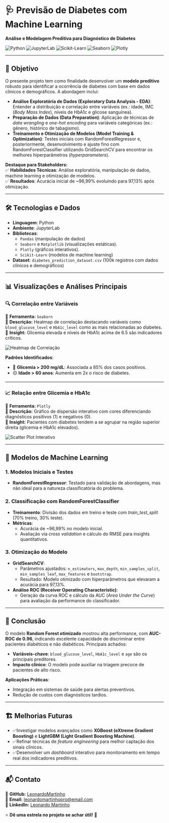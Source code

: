 # 🩺 Previsão de Diabetes com Machine Learning

**Análise e Modelagem Preditiva para Diagnóstico de Diabetes**  

<p>
  <img src="https://img.shields.io/badge/Python-3.8%2B-blue" alt="Python">  
  <img src="https://img.shields.io/badge/JupyterLab-Notebook-orange" alt="JupyterLab">  
  <img src="https://img.shields.io/badge/Scikit--Learn-1.2.2-green" alt="Scikit-Learn">  
  <img src="https://img.shields.io/badge/Seaborn-0.11.0-purple" alt="Seaborn">  
  <img src="https://img.shields.io/badge/Plotly-5.10.0-purple" alt="Plotly">  
</p>

---

## 🎯 Objetivo  
O presente projeto tem como finalidade desenvolver um **modelo preditivo** robusto para identificar a ocorrência de diabetes com base em dados clínicos e demográficos. A abordagem inclui:  

- **Análise Exploratória de Dados (Exploratory Data Analysis - EDA)**: Entender a distribuição e correlação entre variáveis (ex.: idade, IMC (*Body Mass Index*), níveis de HbA1c e glicose sanguínea).  
- **Preparação de Dados (Data Preparation)**: Aplicação de técnicas de *data wrangling* e *one-hot encoding* para variáveis categóricas (ex.: gênero, histórico de tabagismo).  
- **Treinamento e Otimização de Modelos (Model Training & Optimization)**: Testes iniciais com RandomForestRegressor e, posteriormente, desenvolvimento e ajuste fino com RandomForestClassifier utilizando GridSearchCV para encontrar os melhores hiperparâmetros (*hyperparameters*).

**Destaque para Stakeholders:**  
✅ **Habilidades Técnicas**: Análise exploratória, manipulação de dados, machine learning e otimização de modelos.  
✅ **Resultados**: Acurácia inicial de ~96,99% evoluindo para 97,13% após otimização.  

---

## 🛠️ Tecnologias e Dados  
- **Linguagem**: Python  
- **Ambiente**: JupyterLab  
- **Bibliotecas**:  
  - `Pandas` (manipulação de dados)  
  - `Seaborn` e `Matplotlib` (visualizações estáticas).
  - `Plotly` (gráficos interativos).
  - `Scikit-Learn` (modelos de machine learning)  
- **Dataset**: `diabetes_prediction_dataset.csv` (100k registros com dados clínicos e demográficos)

---

## 📊 **Visualizações e Análises Principais**  

### 🔍 **Correlação entre Variáveis**  
📌 **Ferramenta:** `Seaborn`  
📌 **Descrição:** Heatmap de correlação destacando variáveis como `blood_glucose_level` e `HbA1c_level` como as mais relacionadas ao diabetes.  
📌 **Insight:** Glicemia elevada e níveis de HbA1c acima de 6.5 são indicadores críticos.  

![Heatmap de Correlação](https://github.com/user-attachments/assets/ae36074a-5d4d-4bf9-885e-2f02ebb3e44f)  

**Padrões Identificados**:  
- 🔴 **Glicemia > 200 mg/dL**: Associada a 85% dos casos positivos.  
- 🟡 **Idade > 60 anos**: Aumenta em 2x o risco de diabetes.  

---

### 📈 **Relação entre Glicemia e HbA1c**  
📌 **Ferramenta:** `Plotly`  
📌 **Descrição:** Gráfico de dispersão interativo com cores diferenciando diagnósticos positivos (1) e negativos (0).  
📌 **Insight:** Pacientes com diabetes tendem a se agrupar na região superior direita (glicemia e HbA1c elevados).  

![Scatter Plot Interativo](https://github.com/user-attachments/assets/a94955f3-cf29-49a1-afa8-1c0169d44cf9)

---

## 🤖 Modelos de Machine Learning  
### 1. Modelos Iniciais e Testes  
- **RandomForestRegressor**: Testado para validação de abordagens, mas não ideal para a natureza classificatória do problema.

### 2. Classificação com RandomForestClassifier  
- **Treinamento**: Divisão dos dados em treino e teste com *train_test_split* (70% treino, 30% teste).  
- **Métricas**:  
  - Acurácia de ~96,99% no modelo inicial.  
  - Avaliação via *cross validation* e cálculo do RMSE para insights quantitativos.  

### 3. Otimização do Modelo  
- **GridSearchCV**:  
  - Parâmetros ajustados: `n_estimators`, `max_depth`, `min_samples_split`, `min_samples_leaf`, `max_features` e `bootstrap`.  
  - Resultado: Modelo otimizado com hiperparâmetros que elevaram a acurácia para 97,13%.
- **Análise ROC (Receiver Operating Characteristic)**:  
  - Geração da curva ROC e cálculo da AUC (*Area Under the Curve*) para avaliação da performance do classificador.

---

## 🚀 **Conclusão**  

O modelo **Random Forest otimizado** mostrou alta performance, com **AUC-ROC de 0.96**, indicando excelente capacidade de discriminar entre pacientes diabéticos e não diabéticos. Principais achados:  
- **Variáveis-chave**: `blood_glucose_level`, `HbA1c_level` e `age` são os principais preditores.  
- **Impacto clínico**: O modelo pode auxiliar na triagem precoce de pacientes de alto risco.  

**Aplicações Práticas**:  
- Integração em sistemas de saúde para alertas preventivos.  
- Redução de custos com diagnósticos tardios. 

---

## 🏗 Melhorias Futuras  
- ✅Investigar modelos avançados como **XGBoost (eXtreme Gradient Boosting)** e **LightGBM (Light Gradient Boosting Machine)**.  
- ✅Refinar técnicas de *feature engineering* para melhor captação dos sinais clínicos.  
- ✅Desenvolver um *dashboard* interativo para monitoramento em tempo real dos indicadores preditivos.

---

## 📬 Contato  
🔗 **GitHub:** [LeonardoMartinho](https://github.com/LeonardoMartinho)  
📧 **Email:** leonardomartinhopro@email.com  
💼 **LinkedIn:** [Leonardo Martinho](https://www.linkedin.com/in/leonardoapmartinho/)

⭐ **Dê uma estrela no projeto se achar útil!** 🚀
